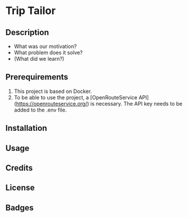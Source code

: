 # Trip Tailor

## Description

- What was our motivation?
- What problem does it solve?
- (What did we learn?)

## Prerequirements

1. This project is based on Docker.
2. To be able to use the project, a [OpenRouteService API] (https://openrouteservice.org/) is necessary. The API key needs to be added to the .env file.

## Installation

## Usage

## Credits

## License

## Badges
